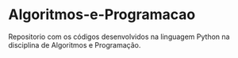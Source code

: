 # Algoritmos-e-Programacao
Repositorio com os códigos desenvolvidos na linguagem Python na disciplina de Algoritmos e Programação.

